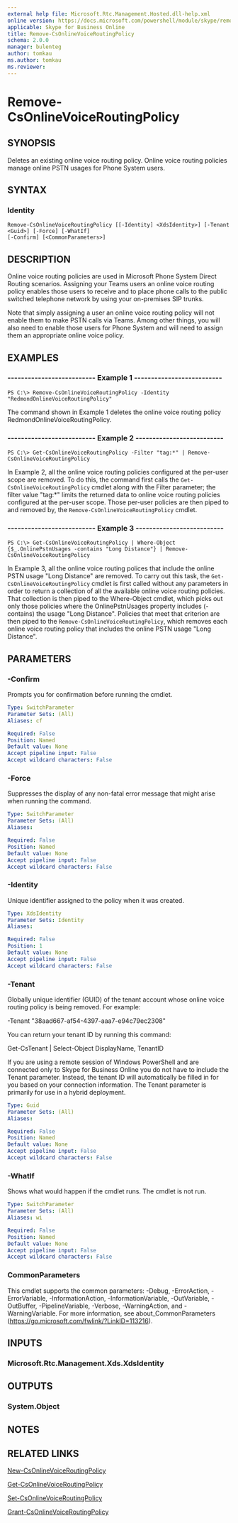 ```yaml
---
external help file: Microsoft.Rtc.Management.Hosted.dll-help.xml
online version: https://docs.microsoft.com/powershell/module/skype/remove-csonlinevoiceroutingpolicy
applicable: Skype for Business Online
title: Remove-CsOnlineVoiceRoutingPolicy
schema: 2.0.0
manager: bulenteg
author: tomkau
ms.author: tomkau
ms.reviewer:
---
```


# Remove-CsOnlineVoiceRoutingPolicy

## SYNOPSIS
Deletes an existing online voice routing policy. Online voice routing policies manage online PSTN usages for Phone System users.

## SYNTAX

### Identity
```
Remove-CsOnlineVoiceRoutingPolicy [[-Identity] <XdsIdentity>] [-Tenant <Guid>] [-Force] [-WhatIf]
[-Confirm] [<CommonParameters>]
```

## DESCRIPTION
Online voice routing policies are used in Microsoft Phone System Direct Routing scenarios. Assigning your Teams users an online voice routing policy enables those users to receive and to place phone calls to the public switched telephone network by using your on-premises SIP trunks.

Note that simply assigning a user an online voice routing policy will not enable them to make PSTN calls via Teams. Among other things, you will also need to enable those users for Phone System and will need to assign them an appropriate online voice policy.

## EXAMPLES

### -------------------------- Example 1 --------------------------
```
PS C:\> Remove-CsOnlineVoiceRoutingPolicy -Identity "RedmondOnlineVoiceRoutingPolicy"
```

The command shown in Example 1 deletes the online voice routing policy RedmondOnlineVoiceRoutingPolicy.

### -------------------------- Example 2 --------------------------
```
PS C:\> Get-CsOnlineVoiceRoutingPolicy -Filter "tag:*" | Remove-CsOnlineVoiceRoutingPolicy
```

In Example 2, all the online voice routing policies configured at the per-user scope are removed. To do this, the command first calls the `Get-CsOnlineVoiceRoutingPolicy` cmdlet along with the Filter parameter; the filter value "tag:\*" limits the returned data to online voice routing policies configured at the per-user scope. Those per-user policies are then piped to and removed by, the `Remove-CsOnlineVoiceRoutingPolicy` cmdlet.

### -------------------------- Example 3 --------------------------
```
PS C:\> Get-CsOnlineVoiceRoutingPolicy | Where-Object {$_.OnlinePstnUsages -contains "Long Distance"} | Remove-CsOnlineVoiceRoutingPolicy
```

In Example 3, all the online voice routing polices that include the online PSTN usage "Long Distance" are removed. To carry out this task, the `Get-CsOnlineVoiceRoutingPolicy` cmdlet is first called without any parameters in order to return a collection of all the available online voice routing policies. That collection is then piped to the Where-Object cmdlet, which picks out only those policies where the OnlinePstnUsages property includes (-contains) the usage "Long Distance". Policies that meet that criterion are then piped to the `Remove-CsOnlineVoiceRoutingPolicy`, which removes each online voice routing policy that includes the online PSTN usage "Long Distance".

## PARAMETERS

### -Confirm
Prompts you for confirmation before running the cmdlet.

```yaml
Type: SwitchParameter
Parameter Sets: (All)
Aliases: cf

Required: False
Position: Named
Default value: None
Accept pipeline input: False
Accept wildcard characters: False
```

### -Force
Suppresses the display of any non-fatal error message that might arise when running the command.

```yaml
Type: SwitchParameter
Parameter Sets: (All)
Aliases:

Required: False
Position: Named
Default value: None
Accept pipeline input: False
Accept wildcard characters: False
```

### -Identity
Unique identifier assigned to the policy when it was created.

```yaml
Type: XdsIdentity
Parameter Sets: Identity
Aliases:

Required: False
Position: 1
Default value: None
Accept pipeline input: False
Accept wildcard characters: False
```

### -Tenant
Globally unique identifier (GUID) of the tenant account whose online voice routing policy is being removed. For example:

-Tenant "38aad667-af54-4397-aaa7-e94c79ec2308"

You can return your tenant ID by running this command:

Get-CsTenant | Select-Object DisplayName, TenantID

If you are using a remote session of Windows PowerShell and are connected only to Skype for Business Online you do not have to include the Tenant parameter. Instead, the tenant ID will automatically be filled in for you based on your connection information. The Tenant parameter is primarily for use in a hybrid deployment.

```yaml
Type: Guid
Parameter Sets: (All)
Aliases:

Required: False
Position: Named
Default value: None
Accept pipeline input: False
Accept wildcard characters: False
```

### -WhatIf
Shows what would happen if the cmdlet runs.
The cmdlet is not run.

```yaml
Type: SwitchParameter
Parameter Sets: (All)
Aliases: wi

Required: False
Position: Named
Default value: None
Accept pipeline input: False
Accept wildcard characters: False
```

### CommonParameters
This cmdlet supports the common parameters: -Debug, -ErrorAction, -ErrorVariable, -InformationAction, -InformationVariable, -OutVariable, -OutBuffer, -PipelineVariable, -Verbose, -WarningAction, and -WarningVariable.
For more information, see about_CommonParameters (https://go.microsoft.com/fwlink/?LinkID=113216).

## INPUTS

### Microsoft.Rtc.Management.Xds.XdsIdentity


## OUTPUTS

### System.Object

## NOTES

## RELATED LINKS
[New-CsOnlineVoiceRoutingPolicy](https://docs.microsoft.com/powershell/module/skype/new-csonlinevoiceroutingpolicy?view=skype-ps)

[Get-CsOnlineVoiceRoutingPolicy](https://docs.microsoft.com/powershell/module/skype/get-csonlinevoiceroutingpolicy?view=skype-ps)

[Set-CsOnlineVoiceRoutingPolicy](https://docs.microsoft.com/powershell/module/skype/set-csonlinevoiceroutingpolicy?view=skype-ps)

[Grant-CsOnlineVoiceRoutingPolicy](https://docs.microsoft.com/powershell/module/skype/grant-csonlinevoiceroutingpolicy?view=skype-ps)

